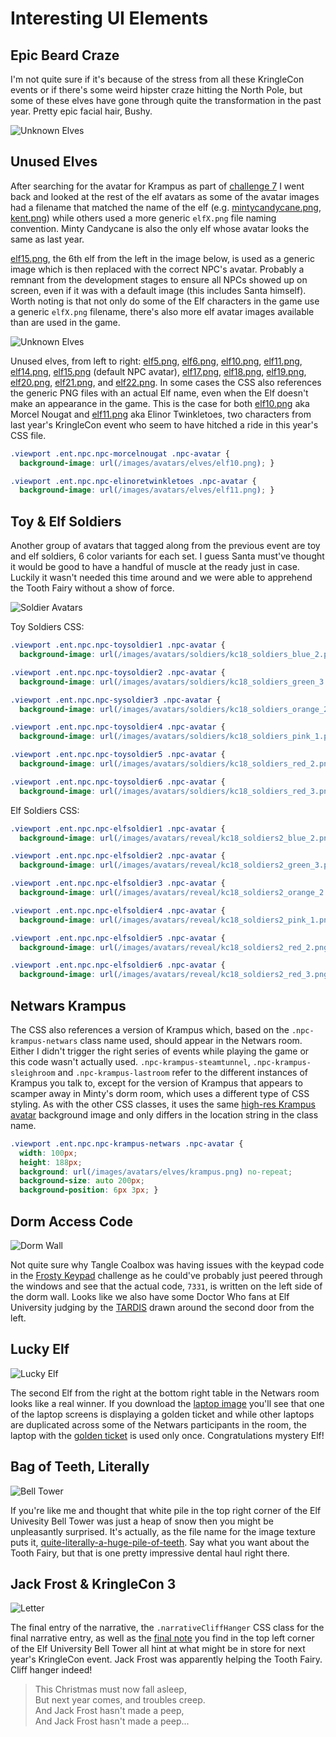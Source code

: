 # Interesting UI Elements

## Epic Beard Craze

I'm not quite sure if it's because of the stress from all these KringleCon events or if there's some weird hipster craze hitting the North Pole, but some of these elves have gone through quite the transformation in the past year. Pretty epic facial hair, Bushy.

![Unknown Elves](../img/misc/aged_elves.png)

## Unused Elves

After searching for the avatar for Krampus as part of [challenge 7](/challenges/c7/) I went back and looked at the rest of the elf avatars as some of the avatar images had a filename that matched the name of the elf (e.g. [mintycandycane.png](https://2019.kringlecon.com/images/avatars/elves/mintycandycane.png), [kent.png](https://2019.kringlecon.com/images/avatars/elves/kent.png)) while others used a more generic `elfX.png` file naming convention. Minty Candycane is also the only elf whose avatar looks the same as last year.

[elf15.png](https://2019.kringlecon.com/images/avatars/elf15.png), the 6th elf from the left in the image below, is used as a generic image which is then replaced with the correct NPC's avatar. Probably a remnant from the development stages to ensure all NPCs showed up on screen, even if it was with a default image (this includes Santa himself). Worth noting is that not only do some of the Elf characters in the game use a generic `elfX.png` filename, there's also more elf avatar images available than are used in the game.

![Unknown Elves](../img/misc/unknown_elves.png)

Unused elves, from left to right: [elf5.png](https://2019.kringlecon.com/images/avatars/elves/elf5.png), [elf6.png](https://2019.kringlecon.com/images/avatars/elves/elf6.png), [elf10.png](https://2019.kringlecon.com/images/avatars/elves/elf10.png), [elf11.png](https://2019.kringlecon.com/images/avatars/elves/elf10.png), [elf14.png](https://2019.kringlecon.com/images/avatars/elves/elf14.png), [elf15.png](https://2019.kringlecon.com/images/avatars/elves/elf15.png) (default NPC avatar), [elf17.png](https://2019.kringlecon.com/images/avatars/elves/elf17.png), [elf18.png](https://2019.kringlecon.com/images/avatars/elves/elf18.png), [elf19.png](https://2019.kringlecon.com/images/avatars/elves/elf19.png), [elf20.png](https://2019.kringlecon.com/images/avatars/elves/elf20.png), [elf21.png](https://2019.kringlecon.com/images/avatars/elves/elf21.png), and [elf22.png](https://2019.kringlecon.com/images/avatars/elves/elf22.png). In some cases the CSS also references the generic PNG files with an actual Elf name, even when the Elf doesn't make an appearance in the game. This is the case for both [elf10.png](https://2019.kringlecon.com/images/avatars/elves/elf10.png) aka Morcel Nougat and [elf11.png](https://2019.kringlecon.com/images/avatars/elves/elf11.png) aka Elinor Twinkletoes, two characters from last year's KringleCon event who seem to have hitched a ride in this year's CSS file.

```css
.viewport .ent.npc.npc-morcelnougat .npc-avatar {
  background-image: url(/images/avatars/elves/elf10.png); }

.viewport .ent.npc.npc-elinoretwinkletoes .npc-avatar {
  background-image: url(/images/avatars/elves/elf11.png); }
```

## Toy & Elf Soldiers

Another group of avatars that tagged along from the previous event are toy and elf soldiers, 6 color variants for each set. I guess Santa must've thought it would be good to have a handful of muscle at the ready just in case. Luckily it wasn't needed this time around and we were able to apprehend the Tooth Fairy without a show of force.

![Soldier Avatars](../img/misc/soldier_avatars.png)

Toy Soldiers CSS:

```css
.viewport .ent.npc.npc-toysoldier1 .npc-avatar {
  background-image: url(/images/avatars/soldiers/kc18_soldiers_blue_2.png); }

.viewport .ent.npc.npc-toysoldier2 .npc-avatar {
  background-image: url(/images/avatars/soldiers/kc18_soldiers_green_3.png); }

.viewport .ent.npc.npc-sysoldier3 .npc-avatar {
  background-image: url(/images/avatars/soldiers/kc18_soldiers_orange_2.png); }

.viewport .ent.npc.npc-toysoldier4 .npc-avatar {
  background-image: url(/images/avatars/soldiers/kc18_soldiers_pink_1.png); }

.viewport .ent.npc.npc-toysoldier5 .npc-avatar {
  background-image: url(/images/avatars/soldiers/kc18_soldiers_red_2.png); }

.viewport .ent.npc.npc-toysoldier6 .npc-avatar {
  background-image: url(/images/avatars/soldiers/kc18_soldiers_red_3.png); }
```

Elf Soldiers CSS:

```css
.viewport .ent.npc.npc-elfsoldier1 .npc-avatar {
  background-image: url(/images/avatars/reveal/kc18_soldiers2_blue_2.png); }

.viewport .ent.npc.npc-elfsoldier2 .npc-avatar {
  background-image: url(/images/avatars/reveal/kc18_soldiers2_green_3.png); }

.viewport .ent.npc.npc-elfsoldier3 .npc-avatar {
  background-image: url(/images/avatars/reveal/kc18_soldiers2_orange_2.png); }

.viewport .ent.npc.npc-elfsoldier4 .npc-avatar {
  background-image: url(/images/avatars/reveal/kc18_soldiers2_pink_1.png); }

.viewport .ent.npc.npc-elfsoldier5 .npc-avatar {
  background-image: url(/images/avatars/reveal/kc18_soldiers2_red_2.png); }

.viewport .ent.npc.npc-elfsoldier6 .npc-avatar {
  background-image: url(/images/avatars/reveal/kc18_soldiers2_red_3.png); }
```

## Netwars Krampus

The CSS also references a version of Krampus which, based on the `.npc-krampus-netwars` class name used, should appear in the Netwars room. Either I didn't trigger the right series of events while playing the game or this code wasn't actually used. `.npc-krampus-steamtunnel`, `.npc-krampus-sleighroom` and `.npc-krampus-lastroom` refer to the different instances of Krampus you talk to, except for the version of Krampus that appears to scamper away in Minty's dorm room, which uses a different type of CSS styling. As with the other CSS classes, it uses the same [high-res Krampus avatar](https://2019.kringlecon.com/images/avatars/elves/krampus.png) background image and only differs in the location string in the class name.

```css
.viewport .ent.npc.npc-krampus-netwars .npc-avatar {
  width: 100px;
  height: 188px;
  background: url(/images/avatars/elves/krampus.png) no-repeat;
  background-size: auto 200px;
  background-position: 6px 3px; }
```

## Dorm Access Code

![Dorm Wall](../img/misc/dorm-hall_crop.png)

Not quite sure why Tangle Coalbox was having issues with the keypad code in the [Frosty Keypad](/hints/h6/) challenge as he could've probably just peered through the windows and see that the actual code, `7331`, is written on the left side of the dorm wall. Looks like we also have some Doctor Who fans at Elf University judging by the [TARDIS](https://en.wikipedia.org/wiki/TARDIS) drawn around the second door from the left.

## Lucky Elf

![Lucky Elf](../img/misc/lucky_elf.png)

The second Elf from the right at the bottom right table in the Netwars room looks like a real winner. If you download the [laptop image](https://2019.kringlecon.com/textures/lappys.png) you'll see that one of the laptop screens is displaying a golden ticket and while other laptops are duplicated across some of the Netwars participants in the room, the laptop with the [golden ticket](https://en.wikipedia.org/wiki/Charlie_and_the_Chocolate_Factory) is used only once. Congratulations mystery Elf!


## Bag of Teeth, Literally

![Bell Tower](../img/misc/bell_tower.png)

If you're like me and thought that white pile in the top right corner of the Elf Univesity Bell Tower was just a heap of snow then you might be unpleasantly surprised. It's actually, as the file name for the image texture puts it, [quite-literally-a-huge-pile-of-teeth](https://2019.kringlecon.com/textures/quite-literally-a-huge-pile-of-teeth.png). Say what you want about the Tooth Fairy, but that is one pretty impressive dental haul right there. 

## Jack Frost & KringleCon 3

![Letter](../img/misc/letter.png)

The final entry of the narrative, the `.narrativeCliffHanger` CSS class for the final narrative entry, as well as the [final note](https://downloads.elfu.org/LetterOfWintryMagic.pdf) you find in the top left corner of the Elf University Bell Tower all hint at what might be in store for next year's KringleCon event. Jack Frost was apparently helping the Tooth Fairy. Cliff hanger indeed!

> This Christmas must now fall asleep,  
> But next year comes, and troubles creep.  
> And Jack Frost hasn't made a peep,  
> And Jack Frost hasn't made a peep...
